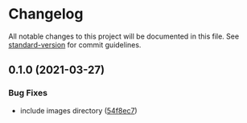 # Changelog

All notable changes to this project will be documented in this file. See [standard-version](https://github.com/conventional-changelog/standard-version) for commit guidelines.

## 0.1.0 (2021-03-27)


### Bug Fixes

* include images directory ([54f8ec7](https://github.com/pahudnet/cdk-ecrpublic-gc/commit/54f8ec7dd6473ca4919253a1fa1f14584f5e75fe))
